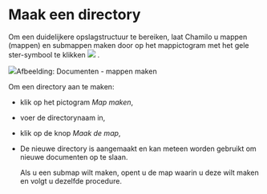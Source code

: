 # Maak een directory

Om een duidelijkere opslagstructuur te bereiken, laat Chamilo u mappen (mappen) en submappen maken door op het mappictogram met het gele ster-symbool te klikken ![](../../.gitbook/assets/graphics114%20%283%29.png) .

![](../../.gitbook/assets/images32%20%288%29.png)Afbeelding: Documenten - mappen maken

Om een directory aan te maken:

- klik op het pictogram *Map maken*,

- voer de directorynaam in,

- klik op de knop *Maak de map*,

- De nieuwe directory is aangemaakt en kan meteen worden gebruikt om nieuwe documenten op te slaan.

    Als u een submap wilt maken, opent u de map waarin u deze wilt maken en volgt u dezelfde procedure.
